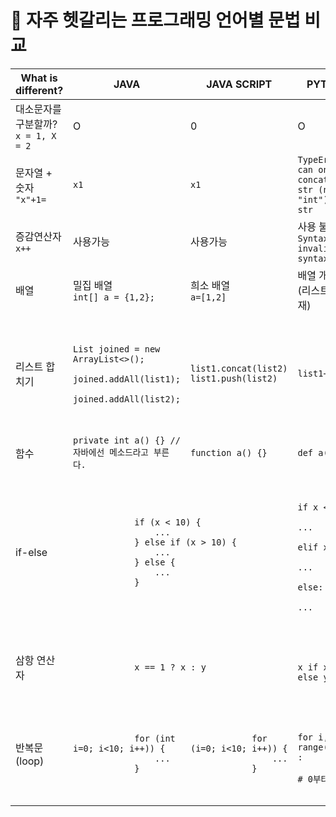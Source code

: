 # 📌 자주 헷갈리는 프로그래밍 언어별 문법 비교

<table>
    <thead>
        <tr>
            <th>What is different?</th>
            <th>JAVA</th>
            <th>JAVA SCRIPT</th>
            <th>PYTHON</th>
        </tr>
    </thead>
    <tbody>
        <tr>
            <td>대소문자를 구분할까?<br/><code>x = 1, X = 2</code></td>
            <td>O</td>
            <td>0</td>
            <td>O</td>
        </tr>
        <tr>
            <td>문자열 + 숫자<br/><code>"x"+1=</code></td>
            <td><code>x1</code></td>
            <td><code>x1</code></td>
            <td><code>TypeError: can only concatenate str (not "int") to str</code></td>
        </tr>
        <tr>
            <td>증감연산자<br/><code>x++</code></td>
            <td>사용가능</td>
            <td>사용가능</td>
            <td>사용 불가능<br/><code>SyntaxError: invalid syntax</code></td>
        </tr>
        <tr>
            <td>배열</td>
            <td>밀집 배열<br/><code>int[] a = {1,2};</code></td>
            <td>희소 배열<br/><code>a=[1,2]</code></td>
            <td>배열 개념 없음(리스트만 존재)</td>
        </tr>
        <tr>
            <td>리스트 합치기</td>
            <td>
                <pre>
                    <code>
                        List<String> joined = new ArrayList<>();
                        joined.addAll(list1);
                        joined.addAll(list2);
                    </code>
                </pre>
            </td>
            <td>
                <code>list1.concat(list2)</code><br/>
                <code>list1.push(list2)</code>
            </td>
            <td><code>list1+list2</code></td>
        </tr>
        <tr>
            <td>함수</td>
            <td><code>private int a() {} //자바에선 메소드라고 부른다.</code></td>
            <td><code>function a() {}</code></td>
            <td><code>def a():</code></td>
        </tr>
        <tr>
            <td>if-else</td>
            <td colspan=2><pre><code>
            if (x < 10) {
                ...
            } else if (x > 10) {
                ...
            } else {
                ...
            }
            </code></pre></td>
            <td><pre><code>
            if x < 10:
                ...
            elif x > 10:
                ...
            else:
                ...
            </code></pre></td>
        </tr>
        <tr>
            <td>삼항 연산자</td>
            <td colspan=2><pre><code>
            x == 1 ? x : y
            </code></pre></td>
            <td><pre><code>
            x if x == 1 else y
            </code></pre></td>
        </tr>
        <tr>
            <td>반복문(loop)</td>
            <td><pre><code>
            for (int i=0; i<10; i++)) {
                ...
            }
            </code></pre></td>
            <td><pre><code>
            for (i=0; i<10; i++)) {
                ...
            }
            </code></pre></td>
            <td><pre><code>
            for i, x in range(0,10) :
                # 0부터 9까지 
            </code></pre></td>
        </tr>
    </tbody>
</table>
